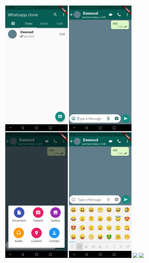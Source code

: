 <img src="screenshots/whats1.jpg" width="200"> <img src="screenshots/whats2.jpg" width="200"> <img src="screenshots/whats3.jpg" width="200"> <img src="screenshots/whats4.jpg" width="200">
<img src="screenshots/whats5.jpg" width="200"> <img src="screenshots/whats6.jpg" width="200">
